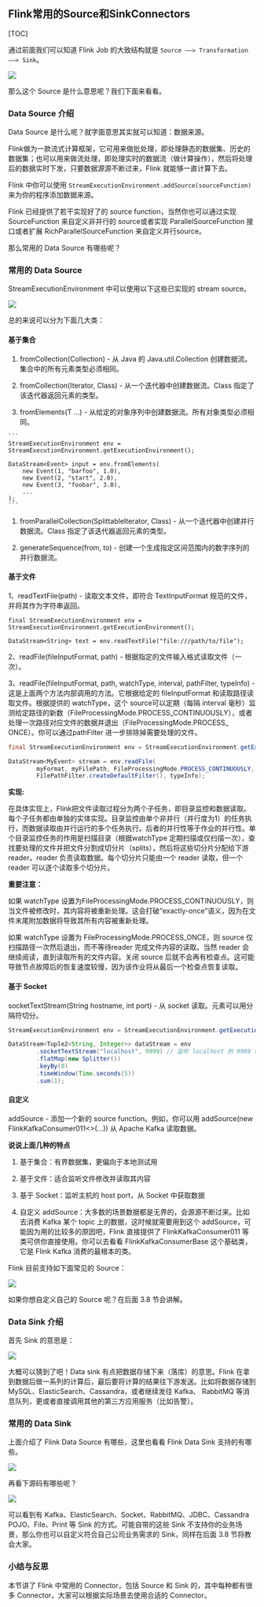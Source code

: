 ## Flink常用的Source和SinkConnectors

[TOC]

通过前面我们可以知道 Flink Job 的大致结构就是 `Source ——> Transformation ——> Sink`。

![](http://zhisheng-blog.oss-cn-hangzhou.aliyuncs.com/img/2019-04-30-061441.jpg)

那么这个 Source 是什么意思呢？我们下面来看看。

### Data Source 介绍

Data Source 是什么呢？就字面意思其实就可以知道：数据来源。

Flink做为一款流式计算框架，它可用来做批处理，即处理静态的数据集、历史的数据集；也可以用来做流处理，即处理实时的数据流（做计算操作），然后将处理后的数据实时下发，只要数据源源不断过来，Flink
就能够一直计算下去。

Flink 中你可以使用 `StreamExecutionEnvironment.addSource(sourceFunction)`来为你的程序添加数据来源。

Flink 已经提供了若干实现好了的 source function，当然你也可以通过实现 SourceFunction 来自定义非并行的 source或者实现 ParallelSourceFunction 接口或者扩展 RichParallelSourceFunction 来自定义并行source。

那么常用的 Data Source 有哪些呢？

### 常用的 Data Source

StreamExecutionEnvironment 中可以使用以下这些已实现的 stream source。

![](http://zhisheng-blog.oss-cn-hangzhou.aliyuncs.com/img/2019-10-23-083744.png)

总的来说可以分为下面几大类：

#### 基于集合

  1. fromCollection(Collection) - 从 Java 的 Java.util.Collection 创建数据流。集合中的所有元素类型必须相同。

  2. fromCollection(Iterator, Class) - 从一个迭代器中创建数据流。Class 指定了该迭代器返回元素的类型。

  3. fromElements(T ...) - 从给定的对象序列中创建数据流。所有对象类型必须相同。

    ```
    StreamExecutionEnvironment env = StreamExecutionEnvironment.getExecutionEnvironment();
    
    DataStream<Event> input = env.fromElements(
        new Event(1, "barfoo", 1.0),
        new Event(2, "start", 2.0),
        new Event(3, "foobar", 3.0),
        ...
    );
    ```

    

  1. fromParallelCollection(SplittableIterator, Class) - 从一个迭代器中创建并行数据流。Class 指定了该迭代器返回元素的类型。

  2. generateSequence(from, to) - 创建一个生成指定区间范围内的数字序列的并行数据流。

#### 基于文件

1、readTextFile(path) - 读取文本文件，即符合 TextInputFormat 规范的文件，并将其作为字符串返回。

    final StreamExecutionEnvironment env = StreamExecutionEnvironment.getExecutionEnvironment();
    
    DataStream<String> text = env.readTextFile("file:///path/to/file");


2、readFile(fileInputFormat, path) - 根据指定的文件输入格式读取文件（一次）。

3、readFile(fileInputFormat, path, watchType, interval, pathFilter, typeInfo) -
这是上面两个方法内部调用的方法。它根据给定的 fileInputFormat 和读取路径读取文件。根据提供的 watchType，这个 source可以定期（每隔 interval 毫秒）监测给定路径的新数（FileProcessingMode.PROCESS_CONTINUOUSLY），或者处理一次路径对应文件的数据并退出（FileProcessingMode.PROCESS_ ONCE）。你可以通过pathFilter 进一步排除掉需要处理的文件。

```java
final StreamExecutionEnvironment env = StreamExecutionEnvironment.getExecutionEnvironment();

DataStream<MyEvent> stream = env.readFile(
        myFormat, myFilePath, FileProcessingMode.PROCESS_CONTINUOUSLY, 100,
        FilePathFilter.createDefaultFilter(), typeInfo);
```


**实现:**

在具体实现上，Flink把文件读取过程分为两个子任务，即目录监控和数据读取。每个子任务都由单独的实体实现。目录监控由单个非并行（并行度为1）的任务执行，而数据读取由并行运行的多个任务执行。后者的并行性等于作业的并行性。单个目录监控任务的作用是扫描目录（根据watchType 定期扫描或仅扫描一次），查找要处理的文件并把文件分割成切分片（splits），然后将这些切分片分配给下游 reader。reader
负责读取数据。每个切分片只能由一个 reader 读取，但一个 reader 可以逐个读取多个切分片。

**重要注意：**

如果 watchType 设置为FileProcessingMode.PROCESS_CONTINUOUSLY，则当文件被修改时，其内容将被重新处理。这会打破“exactly-once”语义，因为在文件末尾附加数据将导致其所有内容被重新处理。

如果 watchType 设置为 FileProcessingMode.PROCESS_ONCE，则 source 仅扫描路径一次然后退出，而不等待reader 完成文件内容的读取。当然 reader 会继续阅读，直到读取所有的文件内容。关闭 source
后就不会再有检查点。这可能导致节点故障后的恢复速度较慢，因为该作业将从最后一个检查点恢复读取。

#### 基于 Socket

socketTextStream(String hostname, int port) - 从 socket 读取。元素可以用分隔符切分。

```java
StreamExecutionEnvironment env = StreamExecutionEnvironment.getExecutionEnvironment();

DataStream<Tuple2<String, Integer>> dataStream = env
        .socketTextStream("localhost", 9999) // 监听 localhost 的 9999 端口过来的数据
        .flatMap(new Splitter())
        .keyBy(0)
        .timeWindow(Time.seconds(5))
        .sum(1);
```


#### 自定义

addSource - 添加一个新的 source function。例如，你可以用 addSource(new FlinkKafkaConsumer011<>(...)) 从 Apache Kafka 读取数据。

**说说上面几种的特点**

  1. 基于集合：有界数据集，更偏向于本地测试用

  2. 基于文件：适合监听文件修改并读取其内容

  3. 基于 Socket：监听主机的 host port，从 Socket 中获取数据

  4. 自定义 addSource：大多数的场景数据都是无界的，会源源不断过来。比如去消费 Kafka 某个 topic 上的数据，这时候就需要用到这个 addSource，可能因为用的比较多的原因吧，Flink 直接提供了 FlinkKafkaConsumer011 等类可供你直接使用。你可以去看看 FlinkKafkaConsumerBase 这个基础类，它是 Flink Kafka 消费的最根本的类。


Flink 目前支持如下面常见的 Source：

![](https://zhisheng-blog.oss-cn-hangzhou.aliyuncs.com/images/UTfWCZ.jpg)

如果你想自定义自己的 Source 呢？在后面 3.8 节会讲解。

### Data Sink 介绍

首先 Sink 的意思是：

![](https://zhisheng-blog.oss-cn-hangzhou.aliyuncs.com/images/1atUyo.jpg)

大概可以猜到了吧！Data sink 有点把数据存储下来（落库）的意思。Flink
在拿到数据后做一系列的计算后，最后要将计算的结果往下游发送。比如将数据存储到 MySQL、ElasticSearch、Cassandra，或者继续发往
Kafka、 RabbitMQ 等消息队列，更或者直接调用其他的第三方应用服务（比如告警）。

### 常用的 Data Sink

上面介绍了 Flink Data Source 有哪些，这里也看看 Flink Data Sink 支持的有哪些。

![](https://zhisheng-blog.oss-cn-hangzhou.aliyuncs.com/images/siWsAK.jpg)

再看下源码有哪些呢？

![](http://zhisheng-blog.oss-cn-hangzhou.aliyuncs.com/img/2019-10-23-084839.png)

可以看到有 Kafka、ElasticSearch、Socket、RabbitMQ、JDBC、Cassandra POJO、File、Print 等
Sink 的方式。可能自带的这些 Sink 不支持你的业务场景，那么你也可以自定义符合自己公司业务需求的 Sink，同样在后面 3.8 节将教会大家。

### 小结与反思

本节讲了 Flink 中常用的 Connector，包括 Source 和 Sink 的，其中每种都有很多
Connector，大家可以根据实际场景去使用合适的 Connector。

